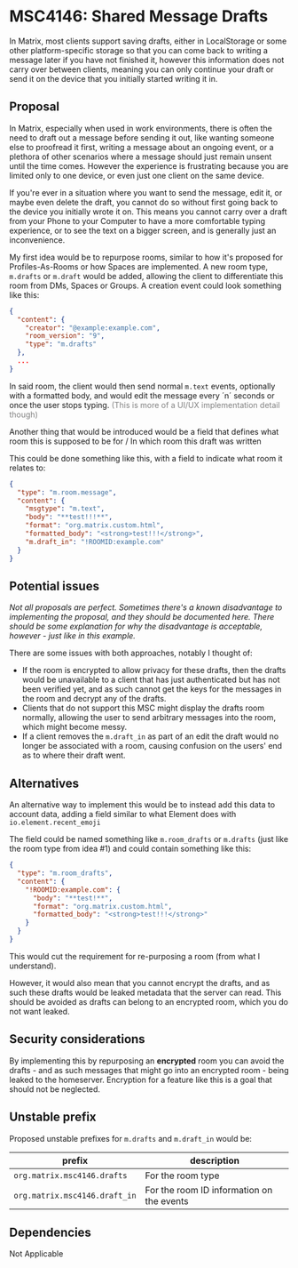 # MSC4146: Shared Message Drafts

In Matrix, most clients support saving drafts, either in LocalStorage or some other platform-specific storage so that you can come back to writing a message later if you have not finished it, however this information does not carry over between clients, meaning you can only continue your draft or send it on the device that you initially started writing it in.

## Proposal

In Matrix, especially when used in work environments, there is often the need to draft out a message before sending it out, like wanting someone else to proofread it first, writing a message about an ongoing event, or a plethora of other scenarios where a message should just remain unsent until the time comes. However the experience is frustrating because you are limited only to one device, or even just one client on the same device. 

If you're ever in a situation where you want to send the message, edit it, or maybe even delete the draft, you cannot do so without first going back to the device you initially wrote it on. This means you cannot carry over a draft from your Phone to your Computer to have a more comfortable typing experience, or to see the text on a bigger screen, and is generally just an inconvenience.

My first idea would be to repurpose rooms, similar to how it's proposed for Profiles-As-Rooms or how Spaces are implemented. A new room type, `m.drafts` or `m.draft` would be added, allowing the client to differentiate this room from DMs, Spaces or Groups. A creation event could look something like this:

```json
{
  "content": {
    "creator": "@example:example.com",
    "room_version": "9",
    "type": "m.drafts"
  },
  ...
}
```

In said room, the client would then send normal `m.text` events, optionally with a formatted body, and would edit the message every ´n´ seconds or once the user stops typing. <span style="color: grey">(This is more of a UI/UX implementation detail though)</span>

Another thing that would be introduced would be a field that defines what room this is supposed to be for / In which room this draft was written

This could be done something like this, with a field to indicate what room it relates to:

```json
{
  "type": "m.room.message",
  "content": {
    "msgtype": "m.text",
    "body": "**test!!!**",
    "format": "org.matrix.custom.html",
    "formatted_body": "<strong>test!!!</strong>",
    "m.draft_in": "!ROOMID:example.com"
  }
}
```

## Potential issues

*Not all proposals are perfect. Sometimes there's a known disadvantage to implementing the proposal,
and they should be documented here. There should be some explanation for why the disadvantage is
acceptable, however - just like in this example.*

There are some issues with both approaches, notably I thought of:

- If the room is encrypted to allow privacy for these drafts, then the drafts would be unavailable to a client that has just authenticated but has not been verified yet, and as such cannot get the keys for the messages in the room and decrypt any of the drafts.
- Clients that do not support this MSC might display the drafts room normally, allowing the user to send arbitrary messages into the room, which might become messy. 
- If a client removes the `m.draft_in` as part of an edit the draft would no longer be associated with a room, causing confusion on the users' end as to where their draft went.


## Alternatives

An alternative way to implement this would be to instead add this data to account data, adding a field similar to what Element does with `io.element.recent_emoji`

The field could be named something like `m.room_drafts` or `m.drafts` (just like the room type from idea #1) and could contain something like this:

```json
{
  "type": "m.room_drafts",
  "content": {
    "!ROOMID:example.com": {
      "body": "**test!**",
      "format": "org.matrix.custom.html",
      "formatted_body": "<strong>test!!!</strong>"
    }
  }
}
```

This would cut the requirement for re-purposing a room (from what I understand).

However, it would also mean that you cannot encrypt the drafts, and as such these drafts would be leaked metadata that the server can read. This should be avoided as drafts can belong to an encrypted room, which you do not want leaked.

## Security considerations

By implementing this by repurposing an **encrypted** room you can avoid the drafts - and as such messages that might go into an encrypted room - being leaked to the homeserver. Encryption for a feature like this is a goal that should not be neglected.

## Unstable prefix

Proposed unstable prefixes for `m.drafts` and `m.draft_in` would be:

| prefix                        | description                       |
|-------------------------------|-----------------------------------|
| `org.matrix.msc4146.drafts`   | For the room type                 |
| `org.matrix.msc4146.draft_in` | For the room ID information on the events |

## Dependencies

Not Applicable
